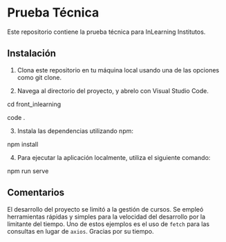 # Prueba Técnica

Este repositorio contiene la prueba técnica para InLearning Institutos.

## Instalación

1. Clona este repositorio en tu máquina local usando una de las opciones como git clone.

2. Navega al directorio del proyecto, y abrelo con Visual Studio Code.

cd front_inlearning

code .

3. Instala las dependencias utilizando npm:

npm install

4. Para ejecutar la aplicación localmente, utiliza el siguiente comando:

npm run serve

## Comentarios

El desarrollo del proyecto se limitó a la gestión de cursos.
Se empleó herramientas rápidas y simples para la velocidad del desarrollo por la limitante del tiempo.
Uno de estos ejemplos es el uso de `fetch` para las consultas en lugar de `axios`.
Gracias por su tiempo.
